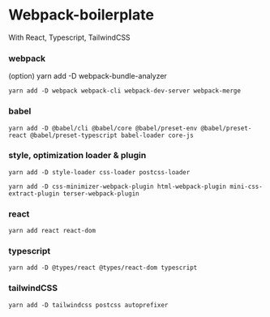 # Webpack-boilerplate
 With React, Typescript, TailwindCSS

### webpack  
(option) yarn add -D webpack-bundle-analyzer  
```console
yarn add -D webpack webpack-cli webpack-dev-server webpack-merge
```

### babel
```console
yarn add -D @babel/cli @babel/core @babel/preset-env @babel/preset-react @babel/preset-typescript babel-loader core-js
```

### style, optimization loader & plugin
```console
yarn add -D style-loader css-loader postcss-loader 
```
```console
yarn add -D css-minimizer-webpack-plugin html-webpack-plugin mini-css-extract-plugin terser-webpack-plugin
```


### react
```console
yarn add react react-dom
```

### typescript
```console
yarn add -D @types/react @types/react-dom typescript
```

### tailwindCSS
```console
yarn add -D tailwindcss postcss autoprefixer
```
